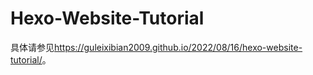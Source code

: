 # Hexo-Website-Tutorial

具体请参见<https://guleixibian2009.github.io/2022/08/16/hexo-website-tutorial/>。


